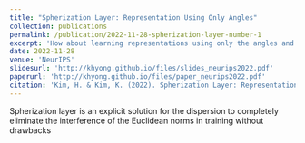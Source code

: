 ```yaml
---
title: "Spherization Layer: Representation Using Only Angles"
collection: publications
permalink: /publication/2022-11-28-spherization-layer-number-1
excerpt: 'How about learning representations using only the angles and using them on angular similarity?'
date: 2022-11-28
venue: 'NeurIPS'
slidesurl: 'http://khyong.github.io/files/slides_neurips2022.pdf'
paperurl: 'http://khyong.github.io/files/paper_neurips2022.pdf'
citation: 'Kim, H. & Kim, K. (2022). Spherization Layer: Representation Using Only Angles. Advances in Neural Information Processing Systems, 35, 16398-16410'
---
```


Spherization layer is an explicit solution for the dispersion to completely eliminate the interference of the Euclidean norms in training without drawbacks
